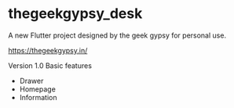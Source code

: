 # thegeekgypsy_desk

A new Flutter project designed by the geek gypsy for personal use. 

https://thegeekgypsy.in/

Version 1.0
Basic features
- Drawer
- Homepage
- Information
